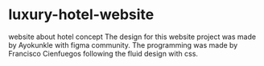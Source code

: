 # luxury-hotel-website
website about hotel concept
The design for this website project was made by Ayokunkle with figma community.
The programming was made by Francisco Cienfuegos following the fluid design with css.

